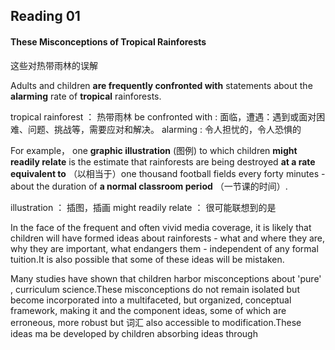 ## Reading 01

#### These Misconceptions of Tropical Rainforests

这些对热带雨林的误解

Adults and children **are frequently confronted with** statements about the **alarming** rate of
**tropical** rainforests.

tropical rainforest ： 热带雨林
be confronted with : 面临，遭遇：遇到或面对困难、问题、挑战等，需要应对和解决。
alarming :  令人担忧的，令人恐惧的

For example， one **graphic illustration** (图例) to which children **might readily relate** is the
estimate that rainforests are being destroyed **at a rate equivalent to** （以相当于）one thousand
football fields every forty minutes - about the duration of **a normal classroom period** （一节课的时间）.

illustration ： 插图，插画
might readily relate ： 很可能联想到的是

In the face of the frequent and often vivid media coverage, it is likely that children will have
formed ideas about rainforests - what and where they are, why they are important, what endangers
them - independent of any formal tuition.It is also possible that some of these ideas will be
mistaken.

Many studies have shown that children harbor misconceptions about 'pure'
, curriculum
science.These misconceptions do not remain isolated but become incorporated into a multifaceted, but
organized, conceptual framework, making it and the component ideas, some of which are erroneous,
more robust but
词汇
also accessible to modification.These ideas ma be developed by children absorbing ideas through



